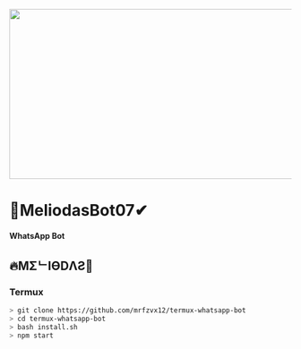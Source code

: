 <p align="center">
<img src="https://i.pinimg.com/originals/b9/57/e1/b957e113551dc911b2ce04e4859ef7fa.gif" width="540" height="304"/>
</p>

# 🖤MeliodasBot07✔

#### WhatsApp Bot

## 🔥MΣᄂIӨDΛƧ💖

### Termux

```bash
> git clone https://github.com/mrfzvx12/termux-whatsapp-bot
> cd termux-whatsapp-bot
> bash install.sh
> npm start
```


